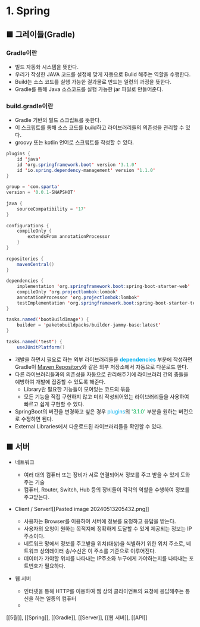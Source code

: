 # **1. Spring** 

## ■ 그레이들(Gradle)

### Gradle이란
- 빌드 자동화 시스템을 뜻한다.
- 우리가 작성한 JAVA 코드를 설정에 맞게 자동으로 Bulid 해주는 역할을 수행한다.
- Build는 소스 코드를 실행 가능한 결과물로 만드는 일련의 과정을 뜻한다.
- Gradle를 통해 Java 소스코드를 실행 가능한 jar 파일로 만들어준다.

### build.gradle이란
- Gradle 기반의 빌드 스크립트를 뜻한다.
- 이 스크립트를 통해 소스 코드를 build하고 라이브러리들의 의존성을 관리할 수 있다.
- groovy 또는 kotlin 언어로 스크립트를 작성할 수 있다.

``` java
plugins {  
    id 'java'  
    id 'org.springframework.boot' version '3.1.0'  
    id 'io.spring.dependency-management' version '1.1.0'  
}  
  
group = 'com.sparta'  
version = '0.0.1-SNAPSHOT'  
  
java {  
    sourceCompatibility = '17'  
}  
  
configurations {  
    compileOnly {  
        extendsFrom annotationProcessor  
    }  
}  
  
repositories {  
    mavenCentral()  
}  
  
dependencies {  
    implementation 'org.springframework.boot:spring-boot-starter-web'  
    compileOnly 'org.projectlombok:lombok'  
    annotationProcessor 'org.projectlombok:lombok'  
    testImplementation 'org.springframework.boot:spring-boot-starter-test'  
}  
  
tasks.named('bootBuildImage') {  
    builder = 'paketobuildpacks/builder-jammy-base:latest'  
}  
  
tasks.named('test') {  
    useJUnitPlatform()
```
- 개발을 하면서 필요로 하는 외부 라이브러리들을 **<font color="#00b0f0">dependencies</font>** 부분에 작성하면
   Gradle이 [Maven Repository](https://mvnrepository.com/)와 같은 외부 저장소에서 자동으로 다운로드 한다.
- 다른 라이브러리들과의 의존성을 자동으로 관리해주기에 라이브러리 간의 충돌을 예방하여
   개발에 집중할 수 있도록 해준다.
	- Library란 필요한 기능들이 모여있는 코드의 묶음
	- 모든 기능을 직접 구현하지 않고 미리 작성되어있는 라이브러리들을 사용하여 빠르고 쉽게 구현할 수 있다.
- SpringBoot의 버전을 변경하고 싶은 경우 <font color="#00b0f0">plugins</font>의 <font color="#00b050">'3.1.0'</font> 부분을 원하는 버전으로 수정하면 된다.
- External Libraries에서 다운로드된 라이브러리들을 확인할 수 있다.

## ■  서버
- 네트워크
	- 여러 대의 컴퓨터 또는 장비가 서로 연결되어서 정보를 주고 받을 수 있게 도와주는 기술
	- 컴퓨터, Router, Switch, Hub 등의 장비들이 각각의 역할을 수행하여 정보를 주고받는다.

- Client / Server![[Pasted image 20240513205432.png]]
	- 사용자는 Browser를 이용하여 서버에 정보를 요청하고 응답을 받는다.
	- 사용자의 요청이 원하는 목적지에 정확하게 도달할 수 있게 제공되는 정보는 IP 주소이다.
	- 네트워크 망에서 정보를 주고받을 위치(대상)을 식별하기 위한 위치 주소로, 네트워크 상의데이터 송/수신은 이 주소를 기준으로 이루어진다.
	- 데이터가 가야할 위치를 나타내는 IP주소와 누구에게 가야하는지를 나타내는 포트번호가 필요하다.

- 웹 서버
	- 인터넷을 통해 HTTP를 이용하여 웹 상의 클라이언트의 요청에 응답해주는 통신을 하는 일종의 컴퓨터
	- 




[[5월]], [[Spring]], [[Gradle]], [[Server]],  [[웹 서버]], [[API]]

